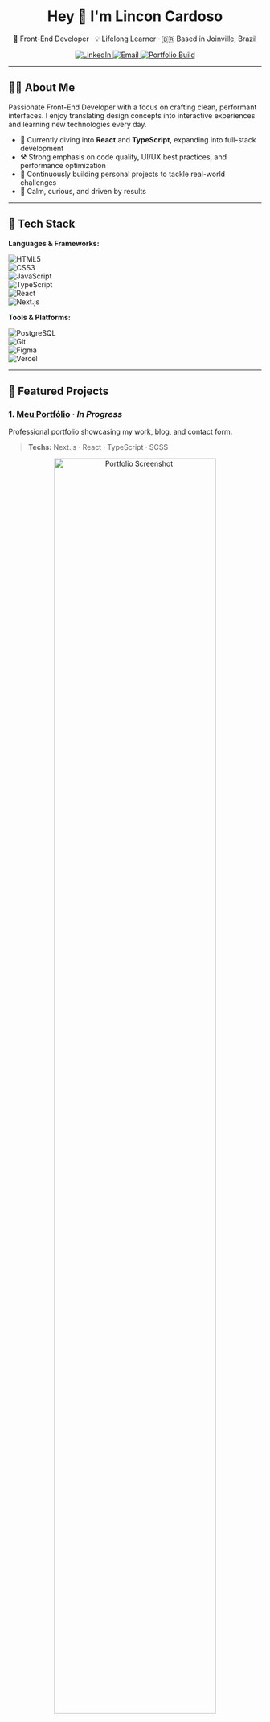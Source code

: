 <h1 align="center">Hey 👋 I'm Lincon Cardoso</h1>
<p align="center">
  🚀 Front-End Developer · 💡 Lifelong Learner · 🇧🇷 Based in Joinville, Brazil
</p>
<p align="center">
  <a href="https://www.linkedin.com/in/lincon-cardoso" target="_blank">
    <img alt="LinkedIn" src="https://img.shields.io/badge/LinkedIn-0077B5?style=flat&logo=linkedin&logoColor=white" />
  </a>
  <a href="mailto:linkon789@gmail.com">
    <img alt="Email" src="https://img.shields.io/badge/Email-D14836?style=flat&logo=gmail&logoColor=white" />
  </a>
  <a href="https://github.com/lincon-cardoso/meu-portifolio/actions/workflows/main.yml" target="_blank">
    <img alt="Portfolio Build" src="https://github.com/lincon-cardoso/meu-portifolio/actions/workflows/main.yml/badge.svg" />
  </a>
</p>

---

## 👨‍💻 About Me

Passionate Front-End Developer with a focus on crafting clean, performant interfaces. I enjoy translating design concepts into interactive experiences and learning new technologies every day.

- 🧠 Currently diving into **React** and **TypeScript**, expanding into full-stack development  
- ⚒️ Strong emphasis on code quality, UI/UX best practices, and performance optimization  
- 🚀 Continuously building personal projects to tackle real-world challenges  
- 🧘 Calm, curious, and driven by results  

---

## 🚀 Tech Stack

**Languages & Frameworks:**

![HTML5](https://img.shields.io/badge/HTML5-E34F26?style=flat&logo=html5&logoColor=white)  
![CSS3](https://img.shields.io/badge/CSS3-1572B6?style=flat&logo=css3&logoColor=white)  
![JavaScript](https://img.shields.io/badge/JavaScript-F7DF1E?style=flat&logo=javascript&logoColor=black)  
![TypeScript](https://img.shields.io/badge/TypeScript-007ACC?style=flat&logo=typescript&logoColor=white)  
![React](https://img.shields.io/badge/React-20232A?style=flat&logo=react&logoColor=61DAFB)  
![Next.js](https://img.shields.io/badge/Next.js-000000?style=flat&logo=next.js&logoColor=white)  

**Tools & Platforms:**

![PostgreSQL](https://img.shields.io/badge/PostgreSQL-336791?style=flat&logo=postgresql&logoColor=white)  
![Git](https://img.shields.io/badge/Git-F05032?style=flat&logo=git&logoColor=white)  
![Figma](https://img.shields.io/badge/Figma-000000?style=flat&logo=figma&logoColor=white)  
![Vercel](https://img.shields.io/badge/Vercel-000000?style=flat&logo=vercel&logoColor=white)  

---

## 📌 Featured Projects

### 1. [Meu Portfólio](https://github.com/lincon-cardoso/meu-portifolio) · _In Progress_
Professional portfolio showcasing my work, blog, and contact form.  
> **Techs:** Next.js · React · TypeScript · SCSS  

<p align="center">
  <a href="https://www.devlincon.com.br/" target="_blank">
    <img alt="Portfolio Screenshot" src="./assets/portfolio-screenshot.png" width="80%" />
  </a>
</p>

### 2. [NexoBiiz](https://github.com/lincon-cardoso/NexoBiiz) · _Completed_
Small business management system with user authentication, dashboards, and CRUD operations.  
> **Techs:** React · TypeScript · PostgreSQL · Styled Components  

<p align="center">
  <a href="https://nexobiiz.devlincon.com.br/" target="_blank">
    <img alt="NexoBiiz Screenshot" src="./assets/nexobiiz-screenshot.png" width="80%" />
  </a>
</p>

---

## 📈 GitHub Stats

<p align="center">
  <img src="https://github-readme-stats.vercel.app/api?username=lincon-cardoso&show_icons=true&theme=tokyonight" width="48%" />
  <img src="https://github-readme-stats.vercel.app/api/top-langs/?username=lincon-cardoso&layout=compact&theme=tokyonight" width="48%" />
</p>

---

## 📫 Let’s Connect

- 💼 [LinkedIn](https://www.linkedin.com/in/lincon-cardoso)  
- 🌐 [Visit my Portfolio](https://www.devlincon.com.br/)  
- 📬 Email me at [linkon789@gmail.com](mailto:linkon789@gmail.com)  

---

<p align="center">
  Made with ❤️ by Lincon Cardoso · Last updated: July 2025
</p>
